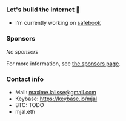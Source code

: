### Let's build the internet 🚀

- I’m currently working on [safebook](https://github.com/safebook/safebook)

### Sponsors

*No sponsors*

For more information, see [the sponsors page](https://github.com/sponsors/mjal/).

### Contact info
- Mail: maxime.lalisse@gmail.com
- Keybase: https://keybase.io/mjal
- BTC: TODO
- mjal.eth
